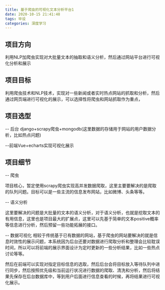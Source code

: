 ```yaml
---
title: 基于爬虫的可视化文本分析平台1
date: 2020-10-15 21:41:48
tags: 毕设
categories: 深度学习
---
```


## 项目方向

利用NLP加爬虫实现对大批量文本的抽取和语义分析，然后通过网站平台进行可视化分析和展示

## 项目目标

利用爬虫技术和NLP技术，实现对一些新闻或者实时热点网站的抓取和分析，然后通过网页端进行可视化的展示，可以选择性将爬虫和网站抓取作为重点，

## 项目选型

-- 后台 django+scrapy爬虫+mongodb(这里数据的存储用于网站的用户数据分析，比如热点问题)

--前端Vue+echarts实现可视化展示

## 项目细节

-- 爬虫

项目核心，暂定使用scrapy爬虫实现高并发数据爬取，这里主要要解决的是爬取的队列问题。目标可以是一些主流的信息发布网站，比如微博、头条等等。

-- 语义分析

这里要解决的问题是大批量的文本的语义分析，对于语义分析，也就是挖取文本的有用信息，这里也是项目最大的扩展点，这里可以先基于简单的文本positive概率等信息进行分析，然后预留一些功能拓展的接口。

-- 数据可视化
相较于传统基于已有数据的网站，基于爬虫的网站要解决的就是信息时效性的展示问题，本系统因为后台还要对数据进行爬取分析和整理会比较耽误时间，所以可以将前端的展示界面设计为定时更新的一些分析结果，比如一些热点讨论等等。

然后在前端可以实现对指定目标信息的选取，然后后台会将目标放入等待队列中进行同步，然后按照优先级和当前运行状况进行数据的爬取、清洗和分析，然后将结果先保存在后台数据库中，等到用户后面进行信息查看的时候，再将结果进行可视化展示。

